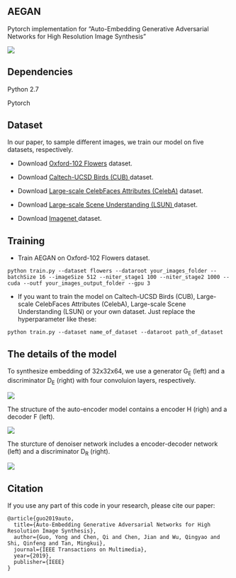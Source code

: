 ## AEGAN

Pytorch implementation for “Auto-Embedding Generative Adversarial Networks for High Resolution Image Synthesis”

![ ](./images/embgan-net.png  "Architecture")


## Dependencies
Python 2.7

Pytorch

## Dataset
In our paper, to sample different images, we train our model on five datasets, respectively.

- Download [Oxford-102 Flowers](http://www.robots.ox.ac.uk/~vgg/data/flowers/102/)  dataset.

- Download [Caltech-UCSD Birds (CUB) ](http://www.vision.caltech.edu/visipedia/CUB-200-2011.html) dataset.

- Download [Large-scale CelebFaces Attributes (CelebA)](http://mmlab.ie.cuhk.edu.hk/projects/CelebA.html)  dataset.

- Download [ Large-scale Scene Understanding (LSUN) ](http://lsun.cs.princeton.edu/2016/)  dataset.

- Download [ Imagenet ](http://www.image-net.org/)  dataset.

## Training
- Train AEGAN on Oxford-102 Flowers dataset.
```
python train.py --dataset flowers --dataroot your_images_folder --batchSize 16 --imageSize 512 --niter_stage1 100 --niter_stage2 1000 --cuda --outf your_images_output_folder --gpu 3
```
- If you want to train the model on Caltech-UCSD Birds (CUB), Large-scale CelebFaces Attributes (CelebA), Large-scale Scene Understanding (LSUN) or your own dataset. Just replace the hyperparameter like these:
```
python train.py --dataset name_of_dataset --dataroot path_of_dataset
```

<!--
## Evaluation Metrics

- Calculate the Inception Score
```
python get_score.py --dataset flowers --dataroot folder_of_generated_images --log_name log --imageSize 512
```
- Calculate the MS-SSIM
```
pythono msssim.py --data_path=folder_of_generated_images --log_name=log
```
- Calculate the Fréchet Inception Distance (FID)
```
python fid.py dir_1 dir_2 -i inception-2015-12-05/ --gpu 0
```
-->

<!--
## Examples generated by AEGAN

![ ](./images/detail_face_comparison.jpg  "Detail Faces")
-->

## The details of the model

To synthesize embedding of 32x32x64, we use a generator G<sub>E</sub> (left) and a discriminator D<sub>E</sub> (right) with four convoluion layers, respectively.

![ ](./images/G_E.png  "G_E")

The structure of the auto-encoder model contains a encoder H (righ) and  a decoder F (left).

![ ](./images/F_H.png  "F_H")

The sturcture of denoiser network includes a encoder-decoder network (left) and a discriminator D<sub>R</sub> (right).

![ ](./images/denoiser.png  "denoiser")

## Citation

If you use any part of this code in your research, please cite our paper:

```
@article{guo2019auto,
  title={Auto-Embedding Generative Adversarial Networks for High Resolution Image Synthesis},
  author={Guo, Yong and Chen, Qi and Chen, Jian and Wu, Qingyao and Shi, Qinfeng and Tan, Mingkui},
  journal={IEEE Transactions on Multimedia},
  year={2019},
  publisher={IEEE}
}
```

